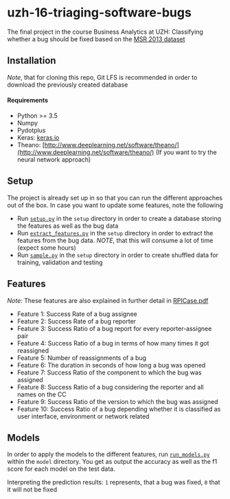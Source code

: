 # uzh-16-triaging-software-bugs
The final project in the course Business Analytics at UZH: Classifying whether a bug should be fixed based on the [MSR 2013 dataset](https://github.com/ansymo/msr2013-bug_dataset)

## Installation
*Note*, that for cloning this repo, Git LFS is recommended in order to download the previously created database

#### Requirements
* Python >= 3.5
* Numpy
* Pydotplus
* Keras: [keras.io](http://keras.io)
* Theano: [http://www.deeplearning.net/software/theano/](http://www.deeplearning.net/software/theano/) (If you want to try the neural network approach)

## Setup
The project is already set up in so that you can run the different approaches out of the box. 
In case you want to update some features, note the following
* Run [`setup.py`](https://github.com/rmatil/uzh-16-triaging-software-bugs/blob/master/setup/setup.py) in the `setup` directory in order to create a database storing the features as well as the bug data
* Run [`extract_features.py`](https://github.com/rmatil/uzh-16-triaging-software-bugs/blob/master/setup/extract_features.py) in the `setup` directory in order to extract the features from the bug data. *NOTE*, that this will consume a lot of time (expect some hours)
* Run [`sample.py`](https://github.com/rmatil/uzh-16-triaging-software-bugs/blob/master/setup/sample.py) in the `setup` directory in order to create shuffled data for training, validation and testing

## Features
*Note:* These features are also explained in further detail in [RPICase.pdf](https://github.com/rmatil/uzh-16-triaging-software-bugs/blob/master/RPICase.pdf)
* Feature 1: Success Rate of a bug assignee
* Feature 2: Success Rate of a bug reporter
* Feature 3: Success Ratio of a bug report for every reporter-assignee pair
* Feature 4: Success Ratio of a bug in terms of how many times it got reassigned
* Feature 5: Number of reassignments of a bug
* Feature 6: The duration in seconds of how long a bug was opened
* Feature 7: Success Ratio of the component to which the bug was assigned
* Feature 8: Success Ratio of a bug considering the reporter and all names on the CC 
* Feature 9: Success Ratio of the version to which the bug was assigned
* Feature 10: Success Ratio of a bug depending whether it is classified as user interface, environment or network related

## Models
In order to apply the models to the different features, run [`run_models.py`](https://github.com/rmatil/uzh-16-triaging-software-bugs/blob/master/model/run_models.py) within the `model` directory.
You get as output the accuracy as well as the f1 score for each model on the test data.

Interpreting the prediction results: `1` represents, that a bug was fixed, `0` that it will not be fixed
